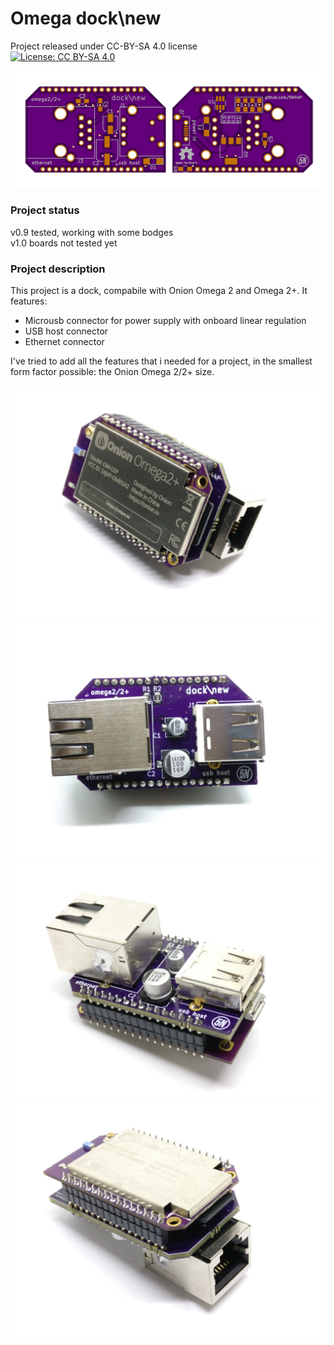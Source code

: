 # Omega dock\new

Project released under CC-BY-SA 4.0 license  
[![License: CC BY-SA 4.0](https://img.shields.io/badge/License-CC%20BY--SA%204.0-lightgrey.svg)](http://creativecommons.org/licenses/by-sa/4.0/)

![layout 1](/images/layout.jpg)


### Project status
v0.9 tested, working with some bodges  
v1.0 boards not tested yet

### Project description 
This project is a dock, compabile with Onion Omega 2 and Omega 2+. 
It features:  
* Microusb connector for power supply with onboard linear regulation  
* USB host connector  
* Ethernet connector

I've tried to add all the features that i needed for a project, in the smallest form factor possible: the Onion Omega 2/2+ size.

![image 1](/images/1.jpg)
![image 2](/images/2.jpg)
![image 3](/images/3.jpg)
![image 4](/images/4.jpg)
